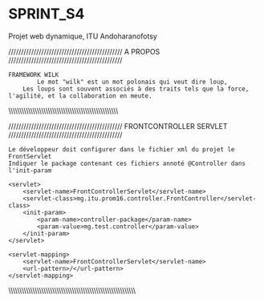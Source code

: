 # SPRINT_S4
Projet web dynamique, ITU Andoharanofotsy


///////////////////////////////////////////// A PROPOS /////////////////////////////////////////////
    
    FRAMEWORK WILK
            Le mot "wilk" est un mot polonais qui veut dire loup,
        Les loups sont souvent associés à des traits tels que la force, l'agilité, et la collaboration en meute.

\\\\\\\\\\\\\\\\\\\\\\\\\\\\\\\\\\\\\\\\\\\\\\\\\\\\\\\\\\\\\\\\\\\\\\\\\\\\\\\\\\\\\\\\\\\\\\\\\\\\





///////////////////////////////////////////// FRONTCONTROLLER SERVLET /////////////////////////////////////////////

    Le développeur doit configurer dans le fichier xml du projet le FrontServlet 
    Indiquer le package contenant ces fichiers annoté @Controller dans l'init-param

    <servlet>
        <servlet-name>FrontControllerServlet</servlet-name>
        <servlet-class>mg.itu.prom16.controller.FrontController</servlet-class>
        <init-param>
            <param-name>controller-package</param-name>
            <param-value>mg.test.controller</param-value>
        </init-param>
    </servlet>

    <servlet-mapping>
        <servlet-name>FrontControllerServlet</servlet-name>
        <url-pattern>/</url-pattern> 
    </servlet-mapping>

\\\\\\\\\\\\\\\\\\\\\\\\\\\\\\\\\\\\\\\\\\\\\\\\\\\\\\\\\\\\\\\\\\\\\\\\\\\\\\\\\\\\\\\\\\\\\\\\\\\\\\\\\\\\\\\\\\\\






